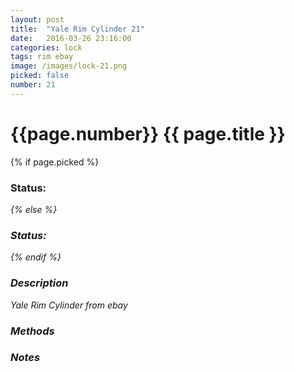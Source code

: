 ```yaml
---
layout: post
title:  "Yale Rim Cylinder 21"
date:   2016-03-26 23:16:00
categories: lock
tags: rim ebay
image: /images/lock-21.png
picked: false
number: 21
---
```


# {{page.number}} {{ page.title }}

{% if page.picked %}
### Status: <i class="fa fa-unlock"/>
{% else %}
### Status: <i class="fa fa-lock"/>
{% endif %}

### Description

Yale Rim Cylinder from ebay

### Methods

### Notes

